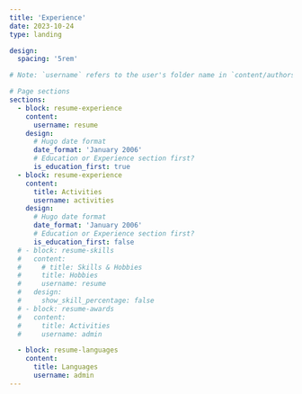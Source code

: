 ```yaml
---
title: 'Experience'
date: 2023-10-24
type: landing

design:
  spacing: '5rem'

# Note: `username` refers to the user's folder name in `content/authors/`

# Page sections
sections:
  - block: resume-experience
    content:
      username: resume
    design:
      # Hugo date format
      date_format: 'January 2006'
      # Education or Experience section first?
      is_education_first: true
  - block: resume-experience
    content:
      title: Activities
      username: activities
    design:
      # Hugo date format
      date_format: 'January 2006'
      # Education or Experience section first?
      is_education_first: false
  # - block: resume-skills
  #   content:
  #     # title: Skills & Hobbies
  #     title: Hobbies
  #     username: resume
  #   design:
  #     show_skill_percentage: false
  # - block: resume-awards
  #   content:
  #     title: Activities
  #     username: admin

  - block: resume-languages
    content:
      title: Languages
      username: admin
---
```

